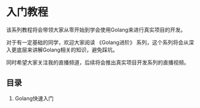 # 入门教程

该系列教程将会带领大家从零开始到学会使用Golang来进行真实项目的开发。

对于有一定基础的同学，欢迎大家阅读 《Golang进阶》 系列，这个系列将会从深入更底层来讲解Golang相关的知识，避免踩坑。

同时希望大家关注我的直播频道，后续将会推出真实项目开发系列的直播视频。

## 目录

1. Golang快速入门

